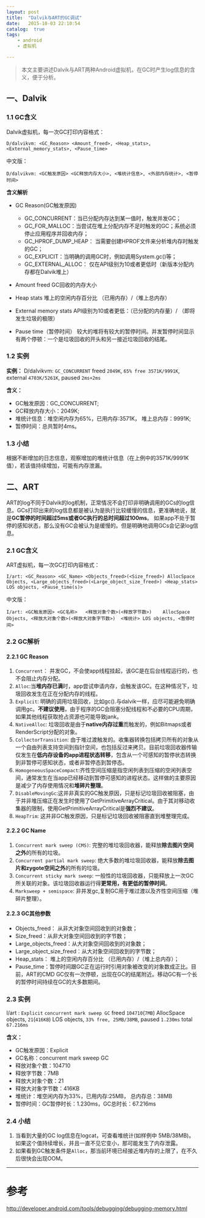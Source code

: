 ```yaml
---
layout: post
title:  "Dalvik与ART的GC调试"
date:   2015-10-03 22:10:54
catalog:  true
tags:
    - android
    - 虚拟机

---
```


> 本文主要讲述Dalvik与ART两种Android虚拟机，在GC时产生log信息的含义，便于分析。

## 一、Dalvik

### 1.1 GC含义

Dalvik虚拟机，每一次GC打印内容格式：

	D/dalvikvm: <GC_Reason> <Amount_freed>, <Heap_stats>, <External_memory_stats>, <Pause_time>

中文版：

	D/dalvikvm: <GC触发原因> <GC释放内存大小>, <堆统计信息>, <外部内存统计>, <暂停时间>

**含义解析**

- GC Reason(GC触发原因)
	- GC_CONCURRENT：当已分配内存达到某一值时，触发并发GC；
	- GC_FOR_MALLOC：当尝试在堆上分配内存不足时触发的GC；系统必须停止应用程序并回收内存；
	- GC_HPROF_DUMP_HEAP： 当需要创建HPROF文件来分析堆内存时触发的GC； 
	- GC_EXPLICIT：当明确的调用GC时，例如调用System.gc()等；
	- GC_EXTERNAL_ALLOC： 仅在API级别为10或者更低时（新版本分配内存都在Dalvik堆上）  

- Amount freed
GC回收的内存大小

- Heap stats
堆上的空闲内存百分比 （已用内存）/（堆上总内存）

- External memory stats
API级别为10或者更低：（已分配的内存量）/ （即将发生垃圾的极限）

- Pause time（暂停时间）
较大的堆将有较大的暂停时间。并发暂停时间显示有两个停顿：一个是垃圾回收的开头和另一接近垃圾回收的结尾。

### 1.2 实例

**实例：** D/dalvikvm: `GC_CONCURRENT` freed `2049K`, `65% free 3571K/9991K`, external `4703K/5261K`, paused `2ms+2ms`

**含义：**

- GC触发原因：GC_CONCURRENT;
- GC释放内存大小：2049K;
- 堆统计信息：堆空闲内存为65%，已用内存:3571K， 堆上总内存：9991K;
- 暂停时间：总共暂时4ms。

### 1.3 小结

根据不断增加的日志信息，观察增加的堆统计信息（在上例中的3571K/9991K值），若该值持续增加，可能有内存泄漏。

## 二、ART

ART的log不同于Dalvik的log机制，正常情况不会打印非明确调用的GCs的log信息。GCs打印出来的log信息都是被认为是执行比较缓慢的信息，更准确地说，就是**GC暂停的时间超过5ms或者GC执行的总时间超过100ms**。
如果app不处于暂停的感知状态，那么没有GC会被认为是缓慢的。但是明确地调用GCs会记录log信息。

### 2.1 GC含义
 
ART虚拟机，每一次GC打印内容格式：  

	I/art: <GC_Reason> <GC_Name> <Objects_freed>(<Size_freed>) AllocSpace Objects, <Large_objects_freed>(<Large_object_size_freed>) <Heap_stats> LOS objects, <Pause_time(s)>

中文版：

	I/art: <GC触发原因> <GC名称>   <释放对象个数>(<释放字节数>)    AllocSpace Objects, <释放大对象个数>(<释放大对象字节数>)  <堆统计> LOS objects, <暂停时间>

### 2.2 GC解析

#### 2.2.1 GC Reason

1. `Concurrent`： 并发GC，不会使app线程挂起，该GC是在后台线程运行的，也不会阻止内存分配。
2. `Alloc`:当**堆内存已满**时，app尝试申请内存，会触发该GC。在这种情况下，垃圾回收发生在正在分配内存的线程。  
3. `Explicit`: 明确的调用垃圾回收，比如gc().与dalvik一样，应尽可能避免明确调用gc。**不建议使用**，由于程序的GC会阻塞分配线程和不必要的CPU周期，如果其他线程获取抢占资源也可能导致jank。 
4. `NativeAlloc`:	垃圾回收是由于**native内存过重**而触发的，例如Bitmaps或者RenderScript分配的对象。   
5. `CollectorTransition`: 由于堆过渡触发的。收集器转换包括拷贝所有的对象从一个自由列表支持空间到指针空间，也包括反过来拷贝。目前垃圾回收器传输仅发生在**低内存设备的app进程状态转移**，包含从一个可感知的暂停状态转换到非暂停可感知状态，或者非暂停态到暂停态。
6. `HomogeneousSpaceCompact`:齐性空间压缩是指空闲列表到压缩的空闲列表空间，通常发生在当app已经移动到暂停可感知的进程状态。这样做的主要原因是减少了内存使用情况和**堆碎片整理**。
7. `DisableMovingGc`:这并非真实的GC触发原因，只是标记垃圾回收被阻塞，由于并非堆压缩正在发生时使用了GetPrimitiveArrayCritical。由于其对移动收集器的限制，使用GetPrimitiveArrayCritical是**强烈不建议**。
8. `HeapTrim`:	这并非GC触发原因，只是标记垃圾回收被阻塞直到堆整理完成。

#### 2.2.2 GC Name

1. `Concurrent mark sweep (CMS)`: 完整的堆垃圾回收器，能释放**除去图片空间之外**的所有的垃圾。  
2. `Concurrent partial mark sweep`:	绝大多数的堆垃圾回收器，能释放**除去图片和zygote空间之外**的所有的垃圾。  
3. `Concurrent sticky mark sweep`:	一般性的垃圾回收器，只能释放上一次GC所关联的对象。该垃圾回收器运行得**更常用，有更低的暂停时间**。  
4. `Marksweep + semispace`:	非并发gc,复制GC用于堆过渡以及齐性空间压缩（堆碎片整理）。  

#### 2.2.3 GC其他参数

- Objects_freed：	从非大对象空间回收到的对象数；  
- Size_freed：从非大对象空间回收到的字节数；  
- Large_objects_freed：从大对象空间回收到的对象数；  
- Large_object_size_freed：从大对象空间回收到的字节数；  
- Heap_stats：	堆上的空闲内存百分比 （已用内存）/（堆上总内存）；  
- Pause_time：暂停时间跟GC正在运行时引用对象被改变的对象数成正比。目前，ART的CMD GC仅有一次停顿，出现在GC的结尾附近。移动GC有一个长的暂停时间持续在GC的大多数期间。

### 2.3 实例

I/art : `Explicit` `concurrent mark sweep GC` freed `104710`(`7MB`) AllocSpace objects, `21`(`416KB`) LOS objects, `33% free, 25MB/38MB`, paused `1.230ms` total `67.216ms`

**含义：**

- GC触发原因：Explicit
- GC名称：concurrent mark sweep GC
- 释放对象个数：104710
- 释放字节数：7MB
- 释放大对象个数：21
- 释放大对象字节数：416KB
- 堆统计：堆空闲内存为33%，已用内存:25MB， 总内存总：38MB
- 暂停时间：GC暂停时长：1.230ms，GC总时长：67.216ms

### 2.4 小结
  
1. 当看到大量的GC log信息在logcat，可查看堆统计(如样例中 5MB/38MB)。如果这个值持续增长，并且一直不见它变小，那可能发生了内存泄露。
2. 如果看到GC触发条件是`Alloc`，那当前环境已经接近堆内存的上限了，在不久后很快会出现OOM。



----------

# 参考
  
<http://developer.android.com/tools/debugging/debugging-memory.html>

 
